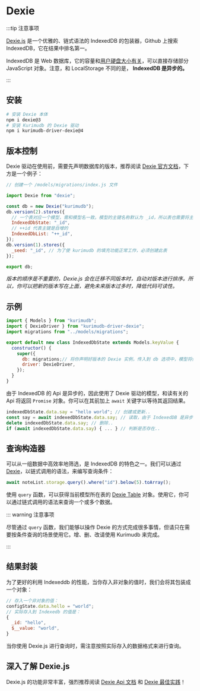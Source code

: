 # Dexie

:::tip 注意事项

[Dexie.js](https://dexie.org/) 是一个优雅的、链式语法的 IndexedDB 的包装器，Github 上搜索 IndexedDB，它在结果中排名第一。

IndexedDB 是 Web 数据库，它的容量和[用户硬盘大小有关](https://web.dev/storage-for-the-web/#how-much)，可以直接存储部分 JavaScript 对象。注意，和 LocalStorage 不同的是， **IndexedDB 是异步的。**

:::

## 安装

```bash
# 安装 Dexie 本体
npm i dexie@3
# 安装 Kurimudb 的 Dexie 驱动
npm i kurimudb-driver-dexie@4
```

## 版本控制

Dexie 驱动在使用前，需要先声明数据库的版本，推荐阅读 [Dexie 官方文档](https://dexie.org/docs/Tutorial/Design#database-versioning)，下方是一个例子：

```js
// 创建一个 /models/migrations/index.js 文件

import Dexie from "dexie";

const db = new Dexie("kurimudb");
db.version(2).stores({
  // 一个表对应一个模型，需和模型名一致。模型的主键名称默认为 _id，所以表也需要将主键设置为 _id
  IndexedDbState: "_id",
  // ++id 代表主键是自增的
  IndexedDbList: "++_id",
});
db.version(1).stores({
  _seed: "_id", // 为了使 kurimudb 的填充功能正常工作，必须创建此表
});

export db;
```

_版本的顺序是不重要的，Dexie.js 会在迁移不同版本时，自动对版本进行排序。所以，你可以把新的版本写在上面，避免未来版本过多时，降低代码可读性。_

## 示例

```js {2,3,8,9}
import { Models } from "kurimudb";
import { DexieDriver } from "kurimudb-driver-dexie";
import migrations from "../models/migrations";

export default new class IndexedDbState extends Models.keyValue {
  constructor() {
    super({
      db: migrations;// 将你声明好版本的 Dexie 实例，传入到 db 选项中，模型将使用它
      driver: DexieDriver,
    });
  }
}
```

由于 IndexedDB 的 Api 是异步的，因此使用了 Dexie 驱动的模型，和读有关的 Api 将返回 `Promise` 对象。你可以在其前加上 `await` 关键字以等待其返回结果。

```js
indexedDbState.data.say = "hello world"; // 创建或更新..
const say = await indexedDbState.data.say; // 读取，由于 IndexedDB 是异步的，所以需要加 await..
delete indexedDbState.data.say; // 删除..
if (await indexedDbState.data.say) { ... } // 判断是否存在..
```

## 查询构造器

可以从一组数据中高效率地筛选，是 IndexedDB 的特色之一。我们可以通过 [Dexie](https://dexie.org/docs/Table/Table)，以链式调用的语法，来编写查询条件：

```js
await noteList.storage.query().where("id").below(5).toArray();
```

使用 `query` 函数，可以获得当前模型所在表的 [Dexie Table](https://dexie.org/docs/Table/Table) 对象。使用它，你可以通过链式调用的语法来查询一个或多个数据。

::: warning 注意事项

尽管通过 `query` 函数，我们能够以操作 Dexie 的方式完成很多事情，但请只在需要按条件查询的场景使用它。增、删、改请使用 Kurimudb 来完成。

:::

## 结果封装

为了更好的利用 Indexeddb 的性能，当你存入非对象的值时，我们会将其包装成一个对象：

```js
// 存入一个非对象的值：
configState.data.hello = "world";
// 实际存入到 Indexedb 的值是：
{
  _id: "hello",
  $__value: "world",
}
```

当你使用 Dexie.js 进行查询时，需注意按照实际存入的数据格式来进行查询。


## 深入了解 Dexie.js

Dexie.js 的功能非常丰富，强烈推荐阅读 [Dexie Api 文档](https://dexie.org/docs/API-Reference) 和 [Dexie 最佳实践](https://dexie.org/docs/Tutorial/Best-Practices#1-understand-promises)！
